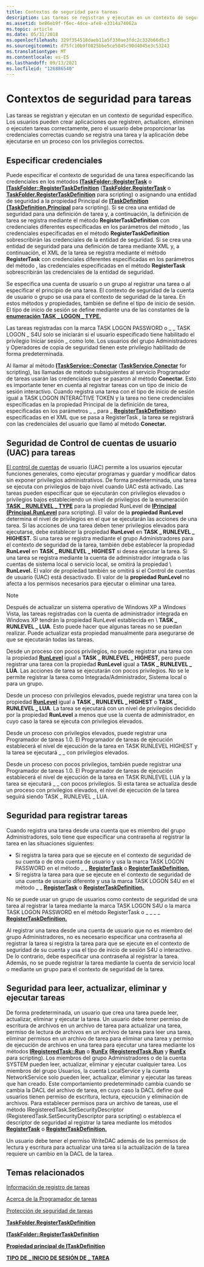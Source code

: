 ```yaml
---
title: Contextos de seguridad para tareas
description: Las tareas se registran y ejecutan en un contexto de seguridad específico.
ms.assetid: be86eb9f-f6ec-4dce-afe8-e3314a74062a
ms.topic: article
ms.date: 05/31/2018
ms.openlocfilehash: 329f354518daeb11a5f330ae3fdc2c332b66d5c3
ms.sourcegitcommit: d75fc10b9f0825bbe5ce5045c90d4045e3c53243
ms.translationtype: MT
ms.contentlocale: es-ES
ms.lasthandoff: 09/13/2021
ms.locfileid: "126886540"
---
```

# <a name="security-contexts-for-tasks"></a>Contextos de seguridad para tareas

Las tareas se registran y ejecutan en un contexto de seguridad específico. Los usuarios pueden crear aplicaciones que registren, actualicen, eliminen o ejecuten tareas correctamente, pero el usuario debe proporcionar las credenciales correctas cuando se registra una tarea y la aplicación debe ejecutarse en un proceso con los privilegios correctos.

## <a name="specifying-credentials"></a>Especificar credenciales

Puede especificar el contexto de seguridad de una tarea especificando las credenciales en los métodos [**ITaskFolder::RegisterTask**](/windows/desktop/api/taskschd/nf-taskschd-itaskfolder-registertask) o [**ITaskFolder::RegisterTaskDefinition**](/windows/desktop/api/taskschd/nf-taskschd-itaskfolder-registertaskdefinition) ([**TaskFolder.RegisterTask**](taskfolder-registertask.md) o [**TaskFolder.RegisterTaskDefinition**](taskfolder-registertaskdefinition.md) para scripting) o asignando una entidad de seguridad a la propiedad Principal de [**ITaskDefinition**](/windows/desktop/api/taskschd/nf-taskschd-itaskdefinition-get_principal) [**(TaskDefinition.Principal**](taskdefinition-principal.md) para scripting). Si se crea una entidad de seguridad para una definición de tarea y, a continuación, la definición de tarea se registra mediante el método **RegisterTaskDefinition** con credenciales diferentes especificadas en los parámetros del método , las credenciales especificadas en el método **RegisterTaskDefinition** sobrescribirán las credenciales de la entidad de seguridad. Si se crea una entidad de seguridad para una definición de tarea mediante XML y, a continuación, el XML de la tarea se registra mediante el método **RegisterTask** con credenciales diferentes especificadas en los parámetros del método , las credenciales especificadas en el método **RegisterTask** sobrescribirán las credenciales de la entidad de seguridad.

Se especifica una cuenta de usuario o un grupo al registrar una tarea o al especificar el principio de una tarea. El contexto de seguridad de la cuenta de usuario o grupo se usa para el contexto de seguridad de la tarea. En estos métodos y propiedades, también se define el tipo de inicio de sesión. El tipo de inicio de sesión se define mediante una de las constantes de la [**enumeración TASK \_ LOGON \_ TYPE.**](/windows/desktop/api/taskschd/ne-taskschd-task_logon_type)

Las tareas registradas con la marca TASK LOGON PASSWORD o \_ \_ TASK LOGON \_ S4U solo se iniciarán si el usuario especificado tiene habilitado el privilegio Iniciar sesión \_ como lote. Los usuarios del grupo Administradores y Operadores de copia de seguridad tienen este privilegio habilitado de forma predeterminada.

Al llamar al método [**ITaskService::Conectar**](/windows/desktop/api/taskschd/nf-taskschd-itaskservice-connect) ([**TaskService.Conectar**](taskservice-connect.md) for scripting), las llamadas de método subsiguientes al servicio Programador de tareas usarán las credenciales que se pasaron al método **Conectar.** Esto es importante tener en cuenta al registrar tareas con un tipo de inicio de sesión interactivo. Cuando registra una tarea con el tipo de inicio de sesión igual a TASK LOGON INTERACTIVE TOKEN y la tarea no tiene credenciales especificadas en la propiedad Principal de la definición de tarea, especificadas en los parámetros \_ \_ para \_ [**RegisterTaskDefinition**](/windows/desktop/api/taskschd/nf-taskschd-itaskfolder-registertaskdefinition)o [](/windows/desktop/api/taskschd/nf-taskschd-itaskdefinition-get_principal) [](/windows/desktop/api/taskschd/nf-taskschd-itaskfolder-registertask)especificadas en el XML que se pasa a RegisterTask , la tarea se registrará con las credenciales del usuario que llamó al método **Conectar.**

## <a name="user-account-control-uac-security-for-tasks"></a>Seguridad de Control de cuentas de usuario (UAC) para tareas

[El control de cuentas](https://www.microsoft.com/technet/windowsvista/security/uac.mspx) de usuario (UAC) permite a los usuarios ejecutar funciones generales, como ejecutar programas y guardar y modificar datos sin exponer privilegios administrativos. De forma predeterminada, una tarea se ejecuta con privilegios de bajo nivel cuando UAC está activado. Las tareas pueden especificar que se ejecutarán con privilegios elevados o privilegios bajos estableciendo un nivel de privilegios de la enumeración [**TASK \_ RUNLEVEL \_ TYPE**](/windows/win32/api/taskschd/ne-taskschd-task_runlevel_type) para la propiedad RunLevel de [**IPrincipal**](/windows/desktop/api/taskschd/nf-taskschd-iprincipal-get_runlevel) [**(Principal.RunLevel**](principal-runlevel.md) para scripting). El valor de la **propiedad RunLevel** determina el nivel de privilegios en el que se ejecutarán las acciones de una tarea. Si las acciones de una tarea deben tener privilegios elevados para ejecutarse, debe establecer la propiedad **RunLevel** en **TASK \_ RUNLEVEL \_ HIGHEST.** Si una tarea se registra mediante el grupo Administradores para el contexto de seguridad de la tarea, también debe establecer la propiedad **RunLevel** en **TASK \_ RUNLEVEL \_ HIGHEST** si desea ejecutar la tarea. Si una tarea se registra mediante la cuenta de administrador integrada o las cuentas de sistema local o servicio local, se omitirá la propiedad \\ **RunLevel.** El valor de propiedad también se omitirá si el Control de cuentas de usuario (UAC) está desactivado. El valor de la **propiedad RunLevel** no afecta a los permisos necesarios para ejecutar o eliminar una tarea.

> [!Note]  
> Después de actualizar un sistema operativo de Windows XP a Windows Vista, las tareas registradas con la cuenta de administrador integrada en Windows XP tendrán la propiedad RunLevel establecida en \\ **TASK \_ RUNLEVEL \_ LUA**. [](/windows/desktop/api/taskschd/nf-taskschd-iprincipal-get_runlevel) Esto puede hacer que algunas tareas no se puedan realizar. Puede actualizar esta propiedad manualmente para asegurarse de que se ejecutarán todas las tareas.

 

Desde un proceso con pocos privilegios, no puede registrar una tarea con la propiedad [**RunLevel**](/windows/desktop/api/taskschd/nf-taskschd-iprincipal-get_runlevel) igual a **TASK \_ RUNLEVEL \_ HIGHEST,** pero puede registrar una tarea con la propiedad **RunLevel** igual a **TASK \_ RUNLEVEL \_ LUA**. Las acciones de tarea se ejecutarán con pocos privilegios. No se le permite registrar la tarea como Integrada/Administrador, Sistema local o para un grupo.

Desde un proceso con privilegios elevados, puede registrar una tarea con la propiedad [**RunLevel**](/windows/desktop/api/taskschd/nf-taskschd-iprincipal-get_runlevel) igual a **TASK \_ RUNLEVEL \_ HIGHEST** o **TASK \_ RUNLEVEL \_ LUA**. La tarea se ejecutará con un nivel de privilegios decidido por la propiedad **RunLevel** a menos que use la cuenta de administrador, en cuyo caso la tarea se ejecuta con privilegios elevados.

Desde un proceso con privilegios elevados, puede registrar una Programador de tareas 1.0. El Programador de tareas de ejecución establecerá el nivel de ejecución de la tarea en TASK RUNLEVEL HIGHEST y la tarea se ejecutará \_ \_ con privilegios elevados.

Desde un proceso con pocos privilegios, también puede registrar una Programador de tareas 1.0. El Programador de tareas de ejecución establecerá el nivel de ejecución de la tarea en TASK RUNLEVEL LUA y la tarea se ejecutará \_ \_ con pocos privilegios. Si esta tarea se actualiza desde un proceso con privilegios elevados, el nivel de ejecución de la tarea seguirá siendo TASK \_ RUNLEVEL \_ LUA.

## <a name="security-for-registering-tasks"></a>Seguridad para registrar tareas

Cuando registra una tarea desde una cuenta que es miembro del grupo Administradores, solo tiene que especificar una contraseña al registrar la tarea en las situaciones siguientes:

-   Si registra la tarea para que se ejecute en el contexto de seguridad de su cuenta o de otra cuenta de usuario y usa la marca TASK LOGON PASSWORD en el método \_ \_ [**RegisterTask**](/windows/desktop/api/taskschd/nf-taskschd-itaskfolder-registertask) o [**RegisterTaskDefinition.**](/windows/desktop/api/taskschd/nf-taskschd-itaskfolder-registertaskdefinition)
-   Si registra la tarea para que se ejecute en el contexto de seguridad de una cuenta de usuario diferente y usa la marca TASK LOGON S4U en el método \_ \_ [**RegisterTask**](/windows/desktop/api/taskschd/nf-taskschd-itaskfolder-registertask) o [**RegisterTaskDefinition.**](/windows/desktop/api/taskschd/nf-taskschd-itaskfolder-registertaskdefinition)

No se puede usar un grupo de usuarios como contexto de seguridad de una tarea al registrar la tarea mediante la marca TASK LOGON S4U o la marca TASK LOGON PASSWORD en el método RegisterTask o \_ \_ \_ \_ [**RegisterTaskDefinition.**](/windows/desktop/api/taskschd/nf-taskschd-itaskfolder-registertaskdefinition) [](/windows/desktop/api/taskschd/nf-taskschd-itaskfolder-registertask)

Al registrar una tarea desde una cuenta de usuario que no es miembro del grupo Administradores, no es necesario especificar una contraseña al registrar la tarea si registra la tarea para que se ejecute en el contexto de seguridad de su cuenta y usa el tipo de inicio de sesión S4U o interactivo. De lo contrario, debe especificar una contraseña al registrar la tarea. Además, no se puede registrar la tarea mediante la cuenta de servicio local o mediante un grupo para el contexto de seguridad de la tarea.

## <a name="security-for-reading-updating-deleting-and-running-tasks"></a>Seguridad para leer, actualizar, eliminar y ejecutar tareas

De forma predeterminada, un usuario que crea una tarea puede leer, actualizar, eliminar y ejecutar la tarea. Un usuario debe tener permiso de escritura de archivos en un archivo de tarea para actualizar una tarea, permiso de lectura de archivos en un archivo de tarea para leer una tarea, eliminar permisos en un archivo de tarea para eliminar una tarea y permiso de ejecución de archivos en una tarea para ejecutar una tarea mediante los métodos [**IRegisteredTask::Run**](/windows/desktop/api/taskschd/nf-taskschd-iregisteredtask-run) o [**RunEx**](/windows/desktop/api/taskschd/nf-taskschd-iregisteredtask-runex) [**(RegisteredTask.Run**](registeredtask-run.md) y [**RunEx**](registeredtask-runex.md) para scripting). Los miembros del grupo Administradores o de la cuenta SYSTEM pueden leer, actualizar, eliminar y ejecutar cualquier tarea. Los miembros del grupo Usuarios, la cuenta LocalService y la cuenta NetworkService solo pueden leer, actualizar, eliminar y ejecutar las tareas que han creado. Este comportamiento predeterminado cambia cuando se cambia la DACL del archivo de tarea, en cuyo caso la DACL define qué usuarios tienen permiso de escritura, lectura, ejecución y eliminación de archivos. Para establecer permisos para un archivo de tareas, use el método IRegisteredTask.SetSecurityDescriptor (RegisteredTask.SetSecurityDescriptor para scripting) o establezca el descriptor de seguridad al registrar la tarea mediante los métodos [**RegisterTask**](/windows/desktop/api/taskschd/nf-taskschd-itaskfolder-registertask) o [**RegisterTaskDefinition.**](/windows/desktop/api/taskschd/nf-taskschd-itaskfolder-registertaskdefinition)

Un usuario debe tener el permiso WriteDAC además de los permisos de lectura y escritura para actualizar una tarea si la actualización de la tarea requiere un cambio en la DACL de la tarea.

## <a name="related-topics"></a>Temas relacionados

<dl> <dt>

[Información de registro de tareas](task-registration-information.md)
</dt> <dt>

[Acerca de la Programador de tareas](about-the-task-scheduler.md)
</dt> <dt>

[Protección de seguridad de tareas](task-security-hardening.md)
</dt> <dt>

[**TaskFolder.RegisterTaskDefinition**](taskfolder-registertaskdefinition.md)
</dt> <dt>

[**ITaskFolder::RegisterTaskDefinition**](/windows/desktop/api/taskschd/nf-taskschd-itaskfolder-registertaskdefinition)
</dt> <dt>

[**Propiedad principal de ITaskDefinition**](/windows/desktop/api/taskschd/nf-taskschd-itaskdefinition-get_principal)
</dt> <dt>

[**TIPO DE \_ INICIO DE SESIÓN DE \_ TAREA**](/windows/desktop/api/taskschd/ne-taskschd-task_logon_type)
</dt> </dl>

 

 




